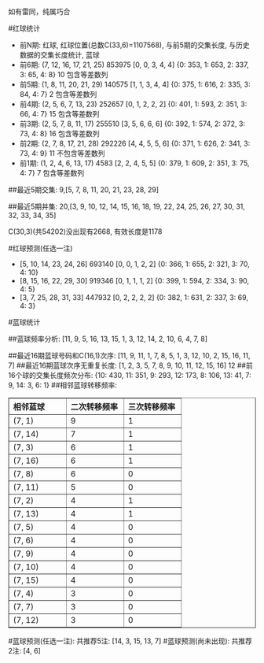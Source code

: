<!-- 
.. title: 双色球2012137期(2012-11-20)数据分析报告
.. slug: slott-2012137-2012-11-20-report
.. date: 2012-11-21 08:00:00 UTC+08:00
.. tags: Lottery
.. link: 
.. description: 
.. type: text
-->

如有雷同，纯属巧合

<!-- TEASER_END-->

#红球统计

- 前N期: 红球, 红球位置(总数C(33,6)=1107568), 与前5期的交集长度, 与历史数据的交集长度统计, 蓝球
- 前6期: (7, 12, 16, 17, 21, 25) 853975 [0, 0, 3, 4, 4] {0: 353, 1: 653, 2: 337, 3: 65, 4: 8} 10 包含等差数列
- 前5期: (1, 8, 11, 20, 21, 29) 140575 [1, 1, 3, 4, 4] {0: 375, 1: 616, 2: 335, 3: 84, 4: 7} 2 包含等差数列
- 前4期: (2, 5, 6, 7, 13, 23) 252657 [0, 1, 2, 2, 2] {0: 401, 1: 593, 2: 351, 3: 66, 4: 7} 15 包含等差数列
- 前3期: (2, 5, 7, 8, 11, 17) 255510 [3, 5, 6, 6, 6] {0: 392, 1: 574, 2: 372, 3: 73, 4: 8} 16 包含等差数列
- 前2期: (2, 7, 8, 17, 21, 28) 292226 [4, 4, 5, 5, 6] {0: 371, 1: 626, 2: 341, 3: 73, 4: 9} 11 不包含等差数列
- 前1期: (1, 2, 4, 6, 13, 17) 4583 [2, 2, 4, 5, 5] {0: 379, 1: 609, 2: 351, 3: 75, 4: 7} 7 包含等差数列

##最近5期交集:
9,[5, 7, 8, 11, 20, 21, 23, 28, 29]

##最近5期并集:
20,[3, 9, 10, 12, 14, 15, 16, 18, 19, 22, 24, 25, 26, 27, 30, 31, 32, 33, 34, 35]

C(30,3)(共54202)没出现有2668, 
有效长度是1178

#红球预测(任选一注)

- [5, 10, 14, 23, 24, 26] 693140 [0, 0, 1, 2, 2] {0: 366, 1: 655, 2: 321, 3: 70, 4: 10}
- [8, 15, 16, 22, 29, 30] 919346 [0, 1, 1, 1, 2] {0: 399, 1: 594, 2: 334, 3: 90, 4: 5}
- [3, 7, 25, 28, 31, 33] 447932 [0, 2, 2, 2, 2] {0: 382, 1: 631, 2: 337, 3: 69, 4: 3}

#蓝球统计

##蓝球频率分析:
[11, 9, 5, 16, 13, 15, 1, 3, 12, 14, 2, 10, 6, 4, 7, 8]

##最近16期蓝球号码和C(16,1)次序:
[11, 9, 11, 1, 7, 8, 5, 1, 3, 12, 10, 2, 15, 16, 11, 7]
##最近16期蓝球次序无重复长度:
[1, 2, 3, 5, 7, 8, 9, 10, 11, 12, 15, 16] 12
##前16个球的交集长度频次分布:
{10: 430, 11: 351, 9: 293, 12: 173, 8: 106, 13: 41, 7: 9, 14: 3, 6: 1}
##相邻蓝球转移频率:
<table border="1" class="table table-striped dataframe">
  <thead>
    <tr style="text-align: left;">
      <th style="min-width: 100px;">相邻蓝球</th>
      <th style="min-width: 100px;">二次转移频率</th>
      <th style="min-width: 100px;">三次转移频率</th>
    </tr>
  </thead>
  <tbody>
    <tr>
      <td>  (7, 1)</td>
      <td> 9</td>
      <td> 1</td>
    </tr>
    <tr>
      <td> (7, 14)</td>
      <td> 7</td>
      <td> 1</td>
    </tr>
    <tr>
      <td>  (7, 3)</td>
      <td> 6</td>
      <td> 1</td>
    </tr>
    <tr>
      <td> (7, 16)</td>
      <td> 6</td>
      <td> 1</td>
    </tr>
    <tr>
      <td>  (7, 8)</td>
      <td> 6</td>
      <td> 0</td>
    </tr>
    <tr>
      <td> (7, 11)</td>
      <td> 5</td>
      <td> 0</td>
    </tr>
    <tr>
      <td>  (7, 2)</td>
      <td> 4</td>
      <td> 1</td>
    </tr>
    <tr>
      <td> (7, 13)</td>
      <td> 4</td>
      <td> 1</td>
    </tr>
    <tr>
      <td>  (7, 5)</td>
      <td> 4</td>
      <td> 0</td>
    </tr>
    <tr>
      <td>  (7, 6)</td>
      <td> 4</td>
      <td> 0</td>
    </tr>
    <tr>
      <td>  (7, 9)</td>
      <td> 4</td>
      <td> 0</td>
    </tr>
    <tr>
      <td> (7, 10)</td>
      <td> 4</td>
      <td> 0</td>
    </tr>
    <tr>
      <td> (7, 15)</td>
      <td> 4</td>
      <td> 0</td>
    </tr>
    <tr>
      <td>  (7, 4)</td>
      <td> 3</td>
      <td> 0</td>
    </tr>
    <tr>
      <td>  (7, 7)</td>
      <td> 3</td>
      <td> 0</td>
    </tr>
    <tr>
      <td> (7, 12)</td>
      <td> 3</td>
      <td> 0</td>
    </tr>
  </tbody>
</table>
#蓝球预测(任选一注):
共推荐5注: [14, 3, 15, 13, 7]
#蓝球预测(尚未出现):
共推荐2注: [4, 6]


